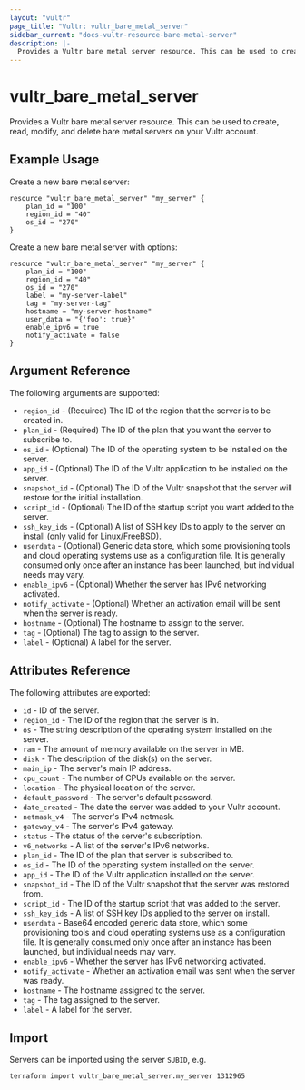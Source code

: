 ```yaml
---
layout: "vultr"
page_title: "Vultr: vultr_bare_metal_server"
sidebar_current: "docs-vultr-resource-bare-metal-server"
description: |-
  Provides a Vultr bare metal server resource. This can be used to create, read, modify, and delete bare metal servers on your Vultr account.
---
```


# vultr_bare_metal_server

Provides a Vultr bare metal server resource. This can be used to create, read, modify, and delete bare metal servers on your Vultr account.

## Example Usage

Create a new bare metal server:
```hcl
resource "vultr_bare_metal_server" "my_server" {
	plan_id = "100"
	region_id = "40"
	os_id = "270"
}
```

Create a new bare metal server with options:
```hcl
resource "vultr_bare_metal_server" "my_server" {
	plan_id = "100"
	region_id = "40"
	os_id = "270"
	label = "my-server-label"
	tag = "my-server-tag"
	hostname = "my-server-hostname"
	user_data = "{'foo': true}"
	enable_ipv6 = true
	notify_activate = false
}
```

## Argument Reference

The following arguments are supported:

* `region_id` - (Required) The ID of the region that the server is to be created in.
* `plan_id` - (Required) The ID of the plan that you want the server to subscribe to.
* `os_id` - (Optional) The ID of the operating system to be installed on the server.
* `app_id` - (Optional) The ID of the Vultr application to be installed on the server.
* `snapshot_id` - (Optional) The ID of the Vultr snapshot that the server will restore for the initial installation. 
* `script_id` - (Optional) The ID of the startup script you want added to the server.
* `ssh_key_ids` - (Optional) A list of SSH key IDs to apply to the server on install (only valid for Linux/FreeBSD).
* `userdata` - (Optional) Generic data store, which some provisioning tools and cloud operating systems use as a configuration file. It is generally consumed only once after an instance has been launched, but individual needs may vary.
* `enable_ipv6` - (Optional) Whether the server has IPv6 networking activated.
* `notify_activate` - (Optional) Whether an activation email will be sent when the server is ready.
* `hostname` - (Optional) The hostname to assign to the server.
* `tag` - (Optional) The tag to assign to the server.
* `label` - (Optional) A label for the server.

## Attributes Reference

The following attributes are exported:

* `id` - ID of the server.
* `region_id` - The ID of the region that the server is in.
* `os` - The string description of the operating system installed on the server.
* `ram` - The amount of memory available on the server in MB.
* `disk` - The description of the disk(s) on the server.
* `main_ip` - The server's main IP address.
* `cpu_count` - The number of CPUs available on the server.
* `location` - The physical location of the server.
* `default_password` - The server's default password.
* `date_created` - The date the server was added to your Vultr account.
* `netmask_v4` - The server's IPv4 netmask.
* `gateway_v4` - The server's IPv4 gateway.
* `status` - The status of the server's subscription.
* `v6_networks` - A list of the server's IPv6 networks.
* `plan_id` - The ID of the plan that server is subscribed to.
* `os_id` - The ID of the operating system installed on the server.
* `app_id` - The ID of the Vultr application installed on the server.
* `snapshot_id` - The ID of the Vultr snapshot that the server was restored from.
* `script_id` - The ID of the startup script that was added to the server.
* `ssh_key_ids` - A list of SSH key IDs applied to the server on install.
* `userdata` - Base64 encoded generic data store, which some provisioning tools and cloud operating systems use as a configuration file. It is generally consumed only once after an instance has been launched, but individual needs may vary.
* `enable_ipv6` - Whether the server has IPv6 networking activated.
* `notify_activate` - Whether an activation email was sent when the server was ready.
* `hostname` - The hostname assigned to the server.
* `tag` - The tag assigned to the server.
* `label` - A label for the server.

## Import

Servers can be imported using the server `SUBID`, e.g.

```
terraform import vultr_bare_metal_server.my_server 1312965
```
